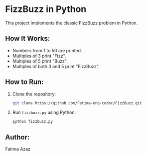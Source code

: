 # FizzBuzz in Python

This project implements the classic FizzBuzz problem in Python.

## How It Works:
- Numbers from 1 to 50 are printed.
- Multiples of 3 print "Fizz".
- Multiples of 5 print "Buzz".
- Multiples of both 3 and 5 print "FizzBuzz".

## How to Run:
1. Clone the repository:
   ```bash
   git clone https://github.com/Fatima-eng-coder/FizzBuzz.git
2. Run `fizzbuzz.py` using Python:
   ```bash
   python fizzbuzz.py

## Author:  
Fatima Azaz
